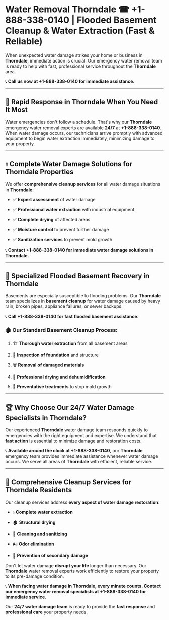 # Water Removal Thorndale ☎ +1-888-338-0140 | Flooded Basement Cleanup & Water Extraction (Fast & Reliable)

When unexpected water damage strikes your home or business in **Thorndale**, immediate action is crucial. Our emergency water removal team is ready to help with fast, professional service throughout the **Thorndale** area. 

📞 **Call us now at +1-888-338-0140 for immediate assistance.**
---
## 🚀 Rapid Response in Thorndale When You Need It Most
Water emergencies don't follow a schedule. That's why our **Thorndale** emergency water removal experts are available **24/7** at **+1-888-338-0140**. When water damage occurs, our technicians arrive promptly with advanced equipment to begin water extraction immediately, minimizing damage to your property.
---
## 💧 Complete Water Damage Solutions for Thorndale Properties
We offer **comprehensive cleanup services** for all water damage situations in **Thorndale**:
- ✅ **Expert assessment** of water damage  
- ✅ **Professional water extraction** with industrial equipment  
- ✅ **Complete drying** of affected areas  
- ✅ **Moisture control** to prevent further damage  
- ✅ **Sanitization services** to prevent mold growth  
📞 **Contact +1-888-338-0140 for immediate water damage solutions in Thorndale.**
---
## 🌊 Specialized Flooded Basement Recovery in Thorndale
Basements are especially susceptible to flooding problems. Our **Thorndale** team specializes in **basement cleanup** for water damage caused by heavy rain, broken pipes, appliance failures, or sewer backups. 
📞 **Call +1-888-338-0140 for fast flooded basement assistance.**
### 🏚️ Our Standard Basement Cleanup Process:
1. 🏗️ **Thorough water extraction** from all basement areas  
2. 🔎 **Inspection of foundation** and structure  
3. 🗑️ **Removal of damaged materials**  
4. 💨 **Professional drying and dehumidification**  
5. 🚫 **Preventative treatments** to stop mold growth  
---
## 🏆 Why Choose Our 24/7 Water Damage Specialists in Thorndale?
Our experienced **Thorndale** water damage team responds quickly to emergencies with the right equipment and expertise. We understand that **fast action** is essential to minimize damage and restoration costs.
📞 **Available around the clock at +1-888-338-0140**, our **Thorndale** emergency team provides immediate assistance whenever water damage occurs. We serve all areas of **Thorndale** with efficient, reliable service.
---
## 🧹 Comprehensive Cleanup Services for Thorndale Residents
Our cleanup services address **every aspect of water damage restoration**:
- 💧 **Complete water extraction**  
- 🏠 **Structural drying**  
- 🧼 **Cleaning and sanitizing**  
- 🌬️ **Odor elimination**  
- 🚫 **Prevention of secondary damage**  
Don't let water damage **disrupt your life** longer than necessary. Our **Thorndale** water removal experts work efficiently to restore your property to its pre-damage condition.
📞 **When facing water damage in Thorndale, every minute counts. Contact our emergency water removal specialists at +1-888-338-0140 for immediate service.**
Our **24/7 water damage team** is ready to provide the **fast response** and **professional care** your property needs.

